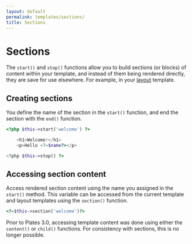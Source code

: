 ```yaml
---
layout: default
permalink: templates/sections/
title: Sections
---
```


Sections
========

The `start()` and `stop()` functions allow you to build sections (or blocks) of content within your template, and instead of them being rendered directly, they are save for use elsewhere. For example, in your [layout](/templates/layouts/) template.

## Creating sections

You define the name of the section in the `start()` function, and end the section with the `end()` function.

~~~ php
<?php $this->start('welcome') ?>

    <h1>Welcome!</h1>
    <p>Hello <?=$name?></p>

<?php $this->stop() ?>
~~~

## Accessing section content

Access rendered section content using the name you assigned in the `start()` method. This variable can be accessed from the current template and layout templates using the `section()` function.

~~~ php
<?=$this->section('welcome')?>
~~~

<p class="message-notice">Prior to Plates 3.0, accessing template content was done using either the <code>content()</code> or <code>child()</code> functions. For consistency with sections, this is no longer possible.</p>